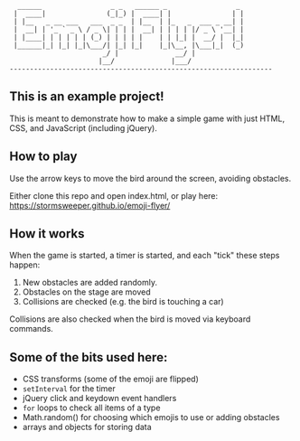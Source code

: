       ______                 _ _   ______ _                 _ 
     |  ____|               (_|_) |  ____| |               | |
     | |__   _ __ ___   ___  _ _  | |__  | |_   _  ___ _ __| |
     |  __| | '_ ` _ \ / _ \| | | |  __| | | | | |/ _ \ '__| |
     | |____| | | | | | (_) | | | | |    | | |_| |  __/ |  |_|
     |______|_| |_| |_|\___/| |_| |_|    |_|\__, |\___|_|  (_)
                           _/ |              __/ |            
                          |__/              |___/             
    ----------------------------------------------------------------- 


## This is an example project!
This is meant to demonstrate how to make a simple game with just HTML, CSS, and 
JavaScript (including jQuery).

## How to play
Use the arrow keys to move the bird around the screen, avoiding obstacles.

Either clone this repo and open index.html, or play here: 
https://stormsweeper.github.io/emoji-flyer/

## How it works
When the game is started, a timer is started, and each "tick" these steps happen:
1. New obstacles are added randomly.
2. Obstacles on the stage are moved
3. Collisions are checked (e.g. the bird is touching a car)

Collisions are also checked when the bird is moved via keyboard commands.

## Some of the bits used here:
* CSS transforms (some of the emoji are flipped)
* `setInterval` for the timer
* jQuery click and keydown event handlers
* `for` loops to check all items of a type
* Math.random() for choosing which emojis to use or adding obstacles
* arrays and objects for storing data
